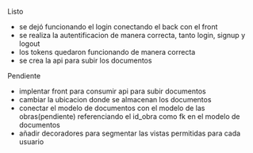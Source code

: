 Listo
* se dejó funcionando el login conectando el back con el front
* se realiza la autentificacion de manera correcta, tanto login, signup y logout
* los tokens quedaron funcionando de manera correcta
* se crea la api para subir los documentos

Pendiente
* implentar front para consumir api para subir documentos
* cambiar la ubicacion donde se almacenan los documentos
* conectar el modelo de documentos con el modelo de las obras(pendiente) referenciando el id_obra como fk en el modelo de documentos
* añadir decoradores para segmentar las vistas permitidas para cada usuario
